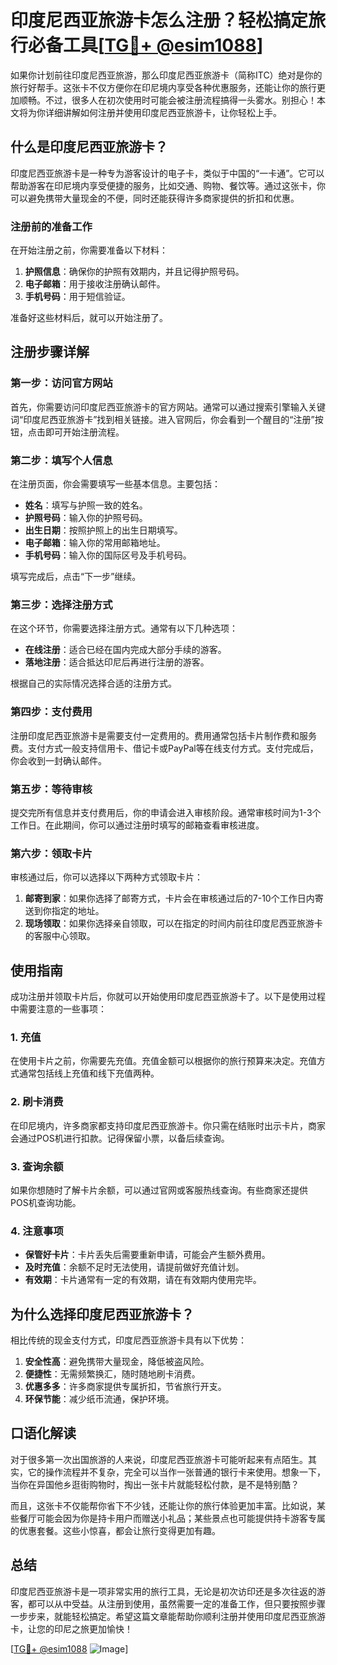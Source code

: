 # 印度尼西亚旅游卡怎么注册？轻松搞定旅行必备工具[[TG💪+ @esim1088](https://t.me/s/esim1088)]

如果你计划前往印度尼西亚旅游，那么印度尼西亚旅游卡（简称ITC）绝对是你的旅行好帮手。这张卡不仅方便你在印尼境内享受各种优惠服务，还能让你的旅行更加顺畅。不过，很多人在初次使用时可能会被注册流程搞得一头雾水。别担心！本文将为你详细讲解如何注册并使用印度尼西亚旅游卡，让你轻松上手。

## 什么是印度尼西亚旅游卡？

印度尼西亚旅游卡是一种专为游客设计的电子卡，类似于中国的“一卡通”。它可以帮助游客在印尼境内享受便捷的服务，比如交通、购物、餐饮等。通过这张卡，你可以避免携带大量现金的不便，同时还能获得许多商家提供的折扣和优惠。

### 注册前的准备工作

在开始注册之前，你需要准备以下材料：

1. **护照信息**：确保你的护照有效期内，并且记得护照号码。
2. **电子邮箱**：用于接收注册确认邮件。
3. **手机号码**：用于短信验证。

准备好这些材料后，就可以开始注册了。

## 注册步骤详解

### 第一步：访问官方网站

首先，你需要访问印度尼西亚旅游卡的官方网站。通常可以通过搜索引擎输入关键词“印度尼西亚旅游卡”找到相关链接。进入官网后，你会看到一个醒目的“注册”按钮，点击即可开始注册流程。

### 第二步：填写个人信息

在注册页面，你会需要填写一些基本信息。主要包括：

- **姓名**：填写与护照一致的姓名。
- **护照号码**：输入你的护照号码。
- **出生日期**：按照护照上的出生日期填写。
- **电子邮箱**：输入你的常用邮箱地址。
- **手机号码**：输入你的国际区号及手机号码。

填写完成后，点击“下一步”继续。

### 第三步：选择注册方式

在这个环节，你需要选择注册方式。通常有以下几种选项：

- **在线注册**：适合已经在国内完成大部分手续的游客。
- **落地注册**：适合抵达印尼后再进行注册的游客。

根据自己的实际情况选择合适的注册方式。

### 第四步：支付费用

注册印度尼西亚旅游卡是需要支付一定费用的。费用通常包括卡片制作费和服务费。支付方式一般支持信用卡、借记卡或PayPal等在线支付方式。支付完成后，你会收到一封确认邮件。

### 第五步：等待审核

提交完所有信息并支付费用后，你的申请会进入审核阶段。通常审核时间为1-3个工作日。在此期间，你可以通过注册时填写的邮箱查看审核进度。

### 第六步：领取卡片

审核通过后，你可以选择以下两种方式领取卡片：

1. **邮寄到家**：如果你选择了邮寄方式，卡片会在审核通过后的7-10个工作日内寄送到你指定的地址。
2. **现场领取**：如果你选择亲自领取，可以在指定的时间内前往印度尼西亚旅游卡的客服中心领取。

## 使用指南

成功注册并领取卡片后，你就可以开始使用印度尼西亚旅游卡了。以下是使用过程中需要注意的一些事项：

### 1. 充值

在使用卡片之前，你需要先充值。充值金额可以根据你的旅行预算来决定。充值方式通常包括线上充值和线下充值两种。

### 2. 刷卡消费

在印尼境内，许多商家都支持印度尼西亚旅游卡。你只需在结账时出示卡片，商家会通过POS机进行扣款。记得保留小票，以备后续查询。

### 3. 查询余额

如果你想随时了解卡片余额，可以通过官网或客服热线查询。有些商家还提供POS机查询功能。

### 4. 注意事项

- **保管好卡片**：卡片丢失后需要重新申请，可能会产生额外费用。
- **及时充值**：余额不足时无法使用，请提前做好充值计划。
- **有效期**：卡片通常有一定的有效期，请在有效期内使用完毕。

## 为什么选择印度尼西亚旅游卡？

相比传统的现金支付方式，印度尼西亚旅游卡具有以下优势：

1. **安全性高**：避免携带大量现金，降低被盗风险。
2. **便捷性**：无需频繁换汇，随时随地刷卡消费。
3. **优惠多多**：许多商家提供专属折扣，节省旅行开支。
4. **环保节能**：减少纸币流通，保护环境。

## 口语化解读

对于很多第一次出国旅游的人来说，印度尼西亚旅游卡可能听起来有点陌生。其实，它的操作流程并不复杂，完全可以当作一张普通的银行卡来使用。想象一下，当你在异国他乡逛街购物时，掏出一张卡片就能轻松付款，是不是特别酷？

而且，这张卡不仅能帮你省下不少钱，还能让你的旅行体验更加丰富。比如说，某些餐厅可能会因为你是持卡用户而赠送小礼品；某些景点也可能提供持卡游客专属的优惠套餐。这些小惊喜，都会让旅行变得更加有趣。

## 总结

印度尼西亚旅游卡是一项非常实用的旅行工具，无论是初次访印还是多次往返的游客，都可以从中受益。从注册到使用，虽然需要一定的准备工作，但只要按照步骤一步步来，就能轻松搞定。希望这篇文章能帮助你顺利注册并使用印度尼西亚旅游卡，让您的印尼之旅更加愉快！

[[TG💪+ @esim1088](https://t.me/s/esim1088) ![Image](https://i.postimg.cc/4NQfJmqS/Snipaste-2025-05-13-00-14-12.png)]